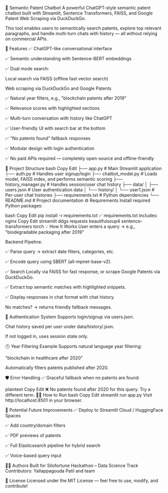  🧠 Semantic Patent Chatbot
A powerful ChatGPT-style semantic patent chatbot built with Streamlit, Sentence Transformers, FAISS, and Google Patent Web Scraping via DuckDuckGo.

This tool enables users to semantically search patents, explore top relevant paragraphs, and handle multi-turn chats with history — all without relying on commercial APIs.

🚀 Features
✅ ChatGPT-like conversational interface

✅ Semantic understanding with Sentence-BERT embeddings

✅ Dual mode search:

Local search via FAISS (offline fast vector search)

Web scraping via DuckDuckGo and Google Patents

✅ Natural year filters, e.g., "blockchain patents after 2019"

✅ Relevance scores with highlighted sections

✅ Multi-turn conversation with history like ChatGPT

✅ User-friendly UI with search bar at the bottom

✅ "No patents found" fallback responses

✅ Modular design with login authentication

✅ No paid APIs required — completely open-source and offline-friendly

📁 Project Structure
bash
Copy
Edit
├── app.py                # Main Streamlit application
├── auth.py               # Handles user signup/login
├── chatbot_model.py      # Loads model, FAISS index, and performs semantic scoring
├── history_manager.py    # Handles session/user chat history
├── data/
│   ├── users.json        # User authentication data
│   └── history/
│       └── user1.json    # Per-user chat histories
├── requirements.txt      # Python dependencies
└── README.md             # Project documentation
⚙️ Requirements
Install required Python packages:

bash
Copy
Edit
pip install -r requirements.txt
✅ requirements.txt includes:
nginx
Copy
Edit
streamlit
ddgs
requests
beautifulsoup4
sentence-transformers
torch
💡 How It Works
User enters a query → e.g., "biodegradable packaging after 2019"

Backend Pipeline:

✅ Parse query → extract date filters, categories, etc.

✅ Encode query using SBERT (all-mpnet-base-v2).

✅ Search Locally via FAISS for fast response, or scrape Google Patents via DuckDuckGo.

✅ Extract top semantic matches with highlighted snippets.

✅ Display responses in chat format with chat history.

No matches? → returns friendly fallback messages.

🔐 Authentication System
Supports login/signup via users.json.

Chat history saved per user under data/history/<username>.json.

If not logged in, uses session state only.

🕒 Year Filtering Example
Supports natural language year filtering:

"blockchain in healthcare after 2020"

Automatically filters patents published after 2020.

🛡️ Error Handling
✅ Graceful fallback when no patents are found:

plaintext
Copy
Edit
❌ No patents found after 2020 for this query. Try a different term.
🏃‍♂️ How to Run
bash
Copy
Edit
streamlit run app.py
Visit http://localhost:8501 in your browser.

🌱 Potential Future Improvements
✅ Deploy to Streamlit Cloud / HuggingFace Spaces

✅ Add country/domain filters

✅ PDF previews of patents

✅ Full Elasticsearch pipeline for hybrid search

✅ Voice-based query input

👨‍💻 Authors
Built for Silofortune Hackathon – Data Science Track
Contributors: Yallappagouda Patil and team

📜 License
Licensed under the MIT License — feel free to use, modify, and contribute!

